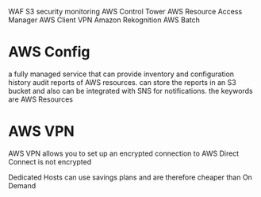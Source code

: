WAF
S3 security monitoring
AWS Control Tower
AWS Resource Access Manager
AWS Client VPN
Amazon Rekognition
AWS Batch



# AWS Config
a fully managed service that can provide inventory and configuration history audit reports of AWS resources.
can store the reports in an S3 bucket and also can be integrated with SNS for notifications.
the keywords are AWS Resources

# AWS VPN
AWS VPN allows you to set up an encrypted connection to AWS
Direct Connect is not encrypted


Dedicated Hosts can use savings plans and are therefore cheaper than On Demand